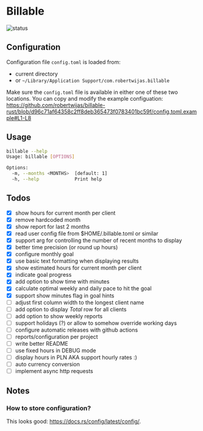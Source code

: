 # Billable

![status](https://github.com/robertwijas/billable-rust/actions/workflows/rust.yml/badge.svg)

## Configuration

Configuration file `config.toml` is loaded from:
* current directory
* or `~/Library/Application Support/com.robertwijas.billable`

Make sure the `config.toml` file is available in either one of these two locations. You can copy and modify the example configuation:
https://github.com/robertwijas/billable-rust/blob/d96c71af64358c2ff8deb365473f0783401bc59f/config.toml.example#L1-L8

## Usage

```bash
billable --help
Usage: billable [OPTIONS]

Options:
  -m, --months <MONTHS>  [default: 1]
  -h, --help             Print help
```

## Todos 

- [x] show hours for current month per client
- [x] remove hardcoded month
- [x] show report for last 2 months
- [x] read user config file from $HOME/.billable.toml or similar
- [x] support arg for controlling the number of recent months to display
- [x] better time precision (or round up hours)
- [x] configure monthly goal
- [x] use basic text formatting when displaying results
- [x] show estimated hours for current month per client
- [x] indicate goal progress
- [x] add option to show time with minutes
- [x] calculate optimal weekly and daily pace to hit the goal
- [x] support show minutes flag in goal hints
- [ ] adjust first column width to the longest client name
- [ ] add option to display _Total_ row for all clients
- [ ] add option to show weekly reports
- [ ] support holidays (?) or allow to somehow override working days
- [ ] configure automatic releases with github actions
- [ ] reports/configuration per project
- [ ] write better README
- [ ] use fixed hours in DEBUG mode 
- [ ] display hours in PLN AKA support hourly rates :)
- [ ] auto currency conversion
- [ ] implement async http requests

## Notes 

### How to store configuration?

This looks good: https://docs.rs/config/latest/config/.
